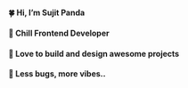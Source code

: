  #### 🍀 Hi, I’m Sujit Panda
 #### 🌱 Chill Frontend Developer
 #### 🐢 Love to build and design awesome projects
 #### 🤍 Less bugs, more vibes..





